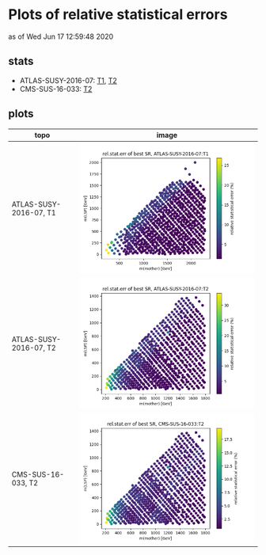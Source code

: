 # Plots of relative statistical errors
as of Wed Jun 17 12:59:48 2020

## stats
 * ATLAS-SUSY-2016-07: [T1](#ATLAS-SUSY-2016-07_T1), [T2](#ATLAS-SUSY-2016-07_T2)
 * CMS-SUS-16-033: [T2](#CMS-SUS-16-033_T2)

## plots

| **topo** | **image** |
|----------|-----------|
| ATLAS-SUSY-2016-07, T1<a name="ATLAS-SUSY-2016-07_T1"></a> | <img src="relstaterr_ATLAS-SUSY-2016-07_T1.png?2391588" /> |
| ATLAS-SUSY-2016-07, T2<a name="ATLAS-SUSY-2016-07_T2"></a> | <img src="relstaterr_ATLAS-SUSY-2016-07_T2.png?2391588" /> |
| CMS-SUS-16-033, T2<a name="CMS-SUS-16-033_T2"></a> | <img src="relstaterr_CMS-SUS-16-033_T2.png?2391588" /> |

